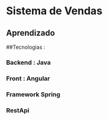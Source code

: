 # Sistema de Vendas

## Aprendizado

##Tecnologias : 

### Backend : Java
### Front : Angular
### Framework Spring
### RestApi


